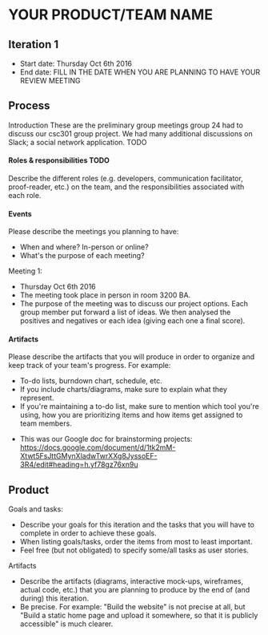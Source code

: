 # YOUR PRODUCT/TEAM NAME

## Iteration 1

 * Start date: Thursday Oct 6th 2016
 * End date: FILL IN THE DATE WHEN YOU ARE PLANNING TO HAVE YOUR REVIEW MEETING

## Process

Introduction
These are the preliminary group meetings group 24 had to discuss our csc301 group project. We had many additional
discussions on Slack; a social network application.
TODO

#### Roles & responsibilities TODO

Describe the different roles (e.g. developers, communication facilitator,
proof-reader, etc.) on the team, and the responsibilities associated with each role.

#### Events

Please describe the meetings you planning to have:
 * When and where? In-person or online?
 * What's the purpose of each meeting?

 Meeting 1:
 - Thursday Oct 6th 2016
 - The meeting took place in person in room 3200 BA.
 - The purpose of the meeting was to discuss our project options. Each group member put forward a
 list of ideas. We then analysed the positives and negatives or each idea (giving each one a final score).

#### Artifacts

Please describe the artifacts that you will produce in order to organize and keep track of your team's progress.
For example:
 * To-do lists, burndown chart, schedule, etc.
 * If you include charts/diagrams, make sure to explain what they represent.
 * If you're maintaining a to-do list, make sure to mention which tool you're using, how you are prioritizing items and how items get assigned to team members.

 - This was our Google doc for brainstorming projects:
 https://docs.google.com/document/d/1tk2mM-Xtwt5FsJttGMynXladwTwrXXg8JyssoEF-3R4/edit#heading=h.yf78gz76xn9u


## Product

Goals and tasks:

 * Describe your goals for this iteration and the tasks that you will have to complete in order to achieve these goals.
 * When listing goals/tasks, order the items from most to least important.
 * Feel free (but not obligated) to specify some/all tasks as user stories.

Artifacts

 * Describe the artifacts (diagrams, interactive mock-ups, wireframes, actual code, etc.)
   that you are planning to produce by the end of (and during) this iteration.
 * Be precise.
   For example: "Build the website" is not precise at all, but "Build a static home page and upload it somewhere, so that it is publicly accessible" is much clearer.